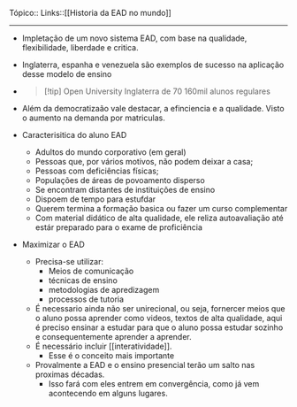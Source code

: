 Tópico::
Links::[[Historia da EAD no mundo]]

---

- Impletação de um novo sistema EAD, com base na qualidade, flexibilidade, liberdade e critica.
- Inglaterra, espanha e venezuela são exemplos de sucesso na aplicação desse modelo de ensino
- 
	>[!tip] Open University
	>Inglaterra de 70
	>160mil alunos regulares

- Além da democratizaão vale destacar, a efinciencia e a qualidade. Visto o aumento na demanda por matriculas.
- Caracterisitica do aluno EAD
	- Adultos do mundo corporativo (em geral)
	- Pessoas que, por vários motivos, não podem deixar a casa;
	- Pessoas com deficiências físicas;
	- Populações de áreas de povoamento disperso 
	- Se encontram distantes de instituições de ensino
	- Dispoem de tempo para estufdar
	- Querem termina a formação basica ou fazer um curso complementar
	- Com material didático de alta qualidade, ele reliza autoavaliação até estár preparado para o exame de proficiência

- Maximizar o EAD
	- Precisa-se utilizar:
		- Meios de comunicação 
		- técnicas de ensino
		- metodologias de apredizagem
		- processos de tutoria
	- É necessario ainda não ser unirecional, ou seja, fornercer meios que o aluno possa aprender como videos, textos de alta qualidade, aqui é preciso ensinar a estudar para que o aluno possa estudar sozinho e consequentemente  aprender a aprender.
	- É necessário  incluir [[interatividade]].
		- Esse é o conceito mais importante
	- Provalmente a EAD e o ensino presencial  terão um salto nas proximas décadas.
		- Isso fará com eles entrem em convergência, como já vem acontecendo em alguns lugares.
